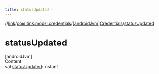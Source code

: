 ```yaml
---
title: statusUpdated -
---
```

//[link](../../index.md)/[com.tink.model.credentials](../index.md)/[[androidJvm]Credentials](index.md)/[statusUpdated](status-updated.md)



# statusUpdated  
[androidJvm]  
Content  
val [statusUpdated](status-updated.md): Instant  



